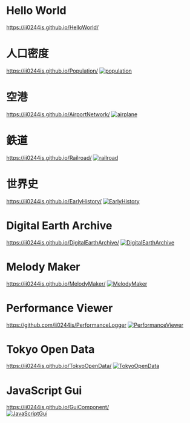 
# Hello World 
https://ii0244is.github.io/HelloWorld/

# 人口密度 
https://ii0244is.github.io/Population/
[![population](/Image/population.png)](https://ii0244is.github.io/Population/)

# 空港 
https://ii0244is.github.io/AirportNetwork/
[![airplane](/Image/airplane.png)](https://ii0244is.github.io/AirportNetwork/)

# 鉄道 
https://ii0244is.github.io/Railroad/
[![railroad](/Image/railroad.png)](https://ii0244is.github.io/Railroad/)

# 世界史 
https://ii0244is.github.io/EarlyHistory/
[![EarlyHistory](/Image/EarlyHistory.png)](https://ii0244is.github.io/EarlyHistory/)

# Digital Earth Archive
https://ii0244is.github.io/DigitalEarthArchive/
[![DigitalEarthArchive](/Image/DigitalEarthArchive.png)](https://ii0244is.github.io/DigitalEarthArchive/)

# Melody Maker
https://ii0244is.github.io/MelodyMaker/
[![MelodyMaker](/Image/MelodyMaker.png)](https://ii0244is.github.io/MelodyMaker/)

# Performance Viewer
https://github.com/ii0244is/PerformanceLogger
[![PerformanceViewer](/Image/PerformanceViewer.png)](https://github.com/ii0244is/PerformanceLogger)

# Tokyo Open Data
https://ii0244is.github.io/TokyoOpenData/
[![TokyoOpenData](/Image/TokyoOpenData.png)](https://ii0244is.github.io/TokyoOpenData)

# JavaScript Gui
https://ii0244is.github.io/GuiComponent/  <br>
[![JavaScriptGui](/Image/JavaScriptGui.png)](https://ii0244is.github.io/GuiComponent/)